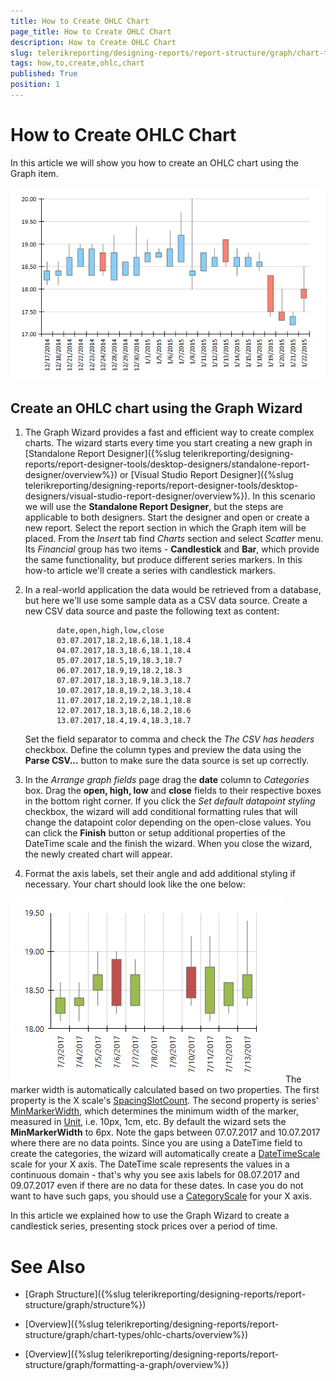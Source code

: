 ```yaml
---
title: How to Create OHLC Chart
page_title: How to Create OHLC Chart 
description: How to Create OHLC Chart
slug: telerikreporting/designing-reports/report-structure/graph/chart-types/ohlc-charts/how-to-create-ohlc-chart
tags: how,to,create,ohlc,chart
published: True
position: 1
---
```


# How to Create OHLC Chart

In this article we will show you how to create an OHLC chart using the Graph item. 

  ![ohlc](images/Graph/OhlcChart.png)

## Create an OHLC chart using the Graph Wizard

1. The Graph Wizard provides a fast and efficient way to create complex charts. The wizard starts every time you start creating a new graph in [Standalone Report Designer]({%slug telerikreporting/designing-reports/report-designer-tools/desktop-designers/standalone-report-designer/overview%}) or [Visual Studio Report Designer]({%slug telerikreporting/designing-reports/report-designer-tools/desktop-designers/visual-studio-report-designer/overview%}). In this scenario we will use the __Standalone Report Designer__, but the steps are applicable to both designers. Start the designer and open or create a new report. Select the report section in which the Graph item will be placed. From the *Insert* tab find *Charts* section and select *Scatter* menu. Its *Financial* group has two items - __Candlestick__ and __Bar__, which provide the same functionality, but produce different series markers. In this how-to article we'll create a series with candlestick markers. 

1. In a real-world application the data would be retrieved from a database, but here we'll use some sample data as a CSV data source. Create a new CSV data source and paste the following text as content: 
    
              date,open,high,low,close
              03.07.2017,18.2,18.6,18.1,18.4
              04.07.2017,18.3,18.6,18.1,18.4
              05.07.2017,18.5,19,18.3,18.7
              06.07.2017,18.9,19,18.2,18.3
              07.07.2017,18.3,18.9,18.3,18.7
              10.07.2017,18.8,19.2,18.3,18.4
              11.07.2017,18.2,19.2,18.1,18.8
              12.07.2017,18.3,18.6,18.2,18.6
              13.07.2017,18.4,19.4,18.3,18.7
            

    Set the field separator to comma and check the *The CSV has headers* checkbox. Define the column types and preview the data using the __Parse CSV...__ button to make sure the data source is set up correctly. 

1. In the *Arrange graph fields* page drag the __date__ column to *Categories* box. Drag the __open, high, low__ and __close__ fields to their respective boxes in the bottom right corner. If you click the *Set default datapoint styling* checkbox, the wizard will add conditional formatting rules that will change the datapoint color depending on the open-close values. You can click the __Finish__ button or setup additional properties of the DateTime scale and the finish the wizard. When you close the wizard, the newly created chart will appear. 

1. Format the axis labels, set their angle and add additional styling if necessary. Your chart should look like the one below: 

  ![graph-howto-create-ohlc-chart](images/Graph/graph-howto-create-ohlc-chart.png) The marker width is automatically calculated based on two properties. The first property is the X scale's [SpacingSlotCount](/reporting/api/Telerik.Reporting.Scale#Telerik_Reporting_Scale_SpacingSlotCount). The second property is series' [MinMarkerWidth](/reporting/api/Telerik.Reporting.OhlcSeries#Telerik_Reporting_OhlcSeries_MinMarkerWidth), which determines the minimum width of the marker, measured in [Unit](/reporting/api/Telerik.Reporting.Drawing.Unit), i.e. 10px, 1cm, etc. By default the wizard sets the __MinMarkerWidth__ to 6px. Note the gaps between 07.07.2017 and 10.07.2017 where there are no data points. Since you are using a DateTime field to create the categories, the wizard will automatically create a  [DateTimeScale](/reporting/api/Telerik.Reporting.DateTimeScale) scale for your X axis. The DateTime scale represents the values in a continuous domain - that's why you see axis labels for 08.07.2017 and 09.07.2017 even if there are no data for these dates. In case you do not want to have such gaps, you should use a  [CategoryScale](/reporting/api/Telerik.Reporting.CategoryScale) for your X axis. 

In this article we explained how to use the Graph Wizard to create a candlestick series, presenting stock prices over a period of time. 


# See Also

* [Graph Structure]({%slug telerikreporting/designing-reports/report-structure/graph/structure%})

* [Overview]({%slug telerikreporting/designing-reports/report-structure/graph/chart-types/ohlc-charts/overview%})

* [Overview]({%slug telerikreporting/designing-reports/report-structure/graph/formatting-a-graph/overview%})
